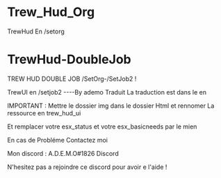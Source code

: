 # Trew_Hud_Org
TrewHud En /setorg

# TrewHud-DoubleJob
TREW HUD DOUBLE JOB /SetOrg-/SetJob2 !

TrewUI en /setjob2 ----By ademo Traduit La traduction est dans le en

IMPORTANT : Mettre le dossier img dans le dossier Html et rennomer La ressource en trew_hud_ui

Et remplacer votre esx_status et votre esx_basicneeds par le mien

En cas de Probléme Contactez moi

Mon discord : A.D.E.M.O#1826 Discord

N'hesitez pas a rejoindre ce discord pour avoir e l'aide !
